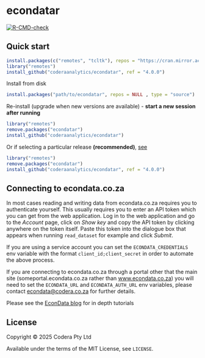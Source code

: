 # econdatar
<!-- badges: start -->
[![R-CMD-check](https://github.com/coderaanalytics/econdatar/actions/workflows/check-standard.yaml/badge.svg)](https://github.com/coderaanalytics/econdatar/actions/workflows/check-standard.yaml)
<!-- badges: end -->

## Quick start

```r
install.packages(c("remotes", "tcltk"), repos = "https://cran.mirror.ac.za")
library("remotes")
install_github("coderaanalytics/econdatar", ref = "4.0.0")
```

Install from disk

```r
install.packages("path/to/econdatar", repos = NULL , type = "source")
```

Re-install (upgrade when new versions are available) - **start a new session after running**

```r
library("remotes")
remove.packages("econdatar")
install_github("coderaanalytics/econdatar")
```

Or if selecting a particular release **(recommended)**, [see](https://github.com/coderaanalytics/econdatar/tags)

```r
library("remotes")
remove.packages("econdatar")
install_github("coderaanalytics/econdatar", ref = "4.0.0")
```

## Connecting to econdata.co.za

In most cases reading and writing data from econdata.co.za requires you to authenticate yourself. This usually requires you to enter an API token which you can get from the web application. Log in to the web application and go to the *Account* page, click on *Show key* and copy the API token by clicking anywhere on the token itself. Paste this token into the dialogue box that appears when running `read_dataset` for example and click *Submit*.

If you are using a service account you can set the `ECONDATA_CREDENTIALS` env variable with the format `client_id;client_secret` in order to automate the above process.

If you are connecting to econdata.co.za through a portal other that the main site (someportal.econdata.co.za rather than www.econdata.co.za) you will need to set the `ECONDATA_URL` and `ECONDATA_AUTH_URL` env variables, please contact econdata@codera.co.za for further details.

Please see the [EconData blog](https://econdata.co.za) for in depth tutorials

## License

Copyright © 2025 Codera Pty Ltd

Available under the terms of the MIT License, see `LICENSE`.
